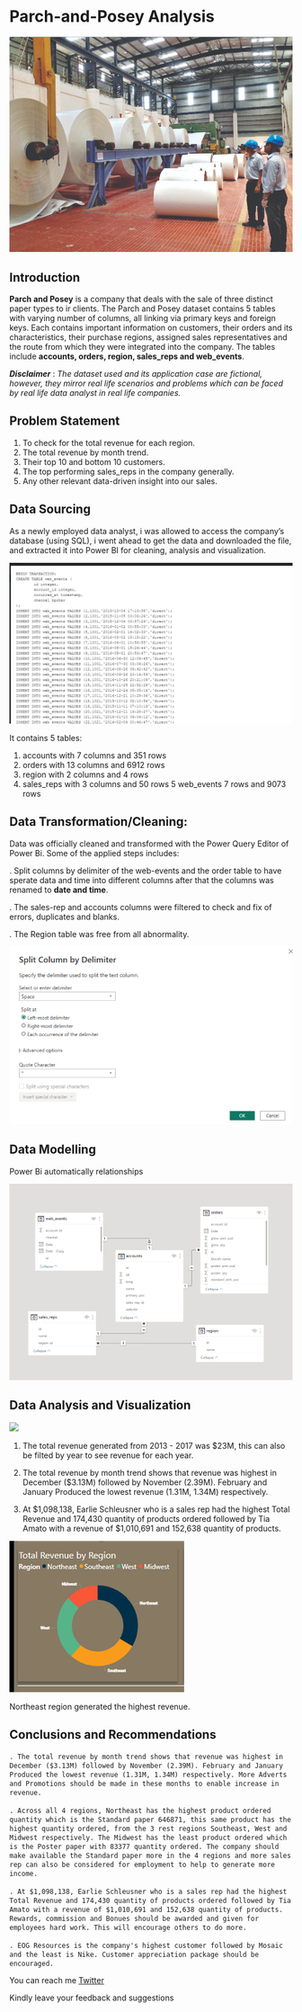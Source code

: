 # Parch-and-Posey Analysis

![](pcm.png)

## Introduction

**Parch and Posey** is a company that deals with the sale of three distinct paper types to ir clients. The Parch and Posey dataset contains 5 tables with varying number of columns, all linking via primary keys and foreign keys. Each contains important information on customers, their orders and its characteristics, their purchase regions, assigned sales representatives and the route from which they were integrated into the company. The tables include **accounts, orders, region, sales_reps and web_events**.

**_Disclaimer_** : _The dataset used and its application case are fictional, however, they mirror real life scenarios and problems which can be faced by real life data analyst in real life companies._

## Problem Statement
1.	To check for the total revenue for each region.
2.	The total revenue by month trend.
3.	Their top 10 and bottom 10 customers.
4.	The top performing sales_reps in the company generally.
5.  Any other relevant data-driven insight into our sales.


## Data Sourcing
As a newly employed data analyst, i was allowed to access the company’s database (using SQL), i went ahead to get the data and downloaded the file, and extracted it into Power BI for cleaning, analysis and visualization.

![](new.png)

It contains 5 tables:

  1. accounts with 7 columns and 351 rows
  2. orders with 13 columns and 6912 rows
  3. region with 2 columns and 4 rows
  4. sales_reps  with 3 columns and 50 rows
  5  web_events 7 rows and 9073 rows
  
## Data Transformation/Cleaning:

Data was officially cleaned and transformed with the Power Query Editor of Power Bi. Some of the applied steps includes:

  . Split columns by delimiter of the web-events and the order table to have sperate data and time into different columns after that the columns was renamed to **date     and time**.
  
  . The sales-rep and accounts columns were filtered to check and fix of errors, duplicates and blanks.
  
  . The Region table was free from all abnormality.
  
  ![](web.png)
  
## Data Modelling

Power Bi automatically relationships 

![](model.png)

## Data Analysis and Visualization

![](visuals.png)

  1. The total revenue generated from 2013 - 2017 was $23M, this can also be filted by year to see revenue for each year.
  
  2. The total revenue by month trend shows that revenue was highest in December ($3.13M) followed by November (2.39M). February and January Produced the lowest revenue (1.31M, 1.34M) respectively.
  
  3. At $1,098,138, Earlie Schleusner who is a sales rep had the highest Total Revenue and 174,430 quantity of products ordered followed by Tia Amato with a revenue of $1,010,691 and 152,638 quantity of products.
  
  ![](Revenueregion.png)
  
  Northeast region generated the highest revenue.
  
## Conclusions and Recommendations
  
    . The total revenue by month trend shows that revenue was highest in December ($3.13M) followed by November (2.39M). February and January Produced the lowest revenue (1.31M, 1.34M) respectively. More Adverts and Promotions should be made in these months to enable increase in revenue.
    
    . Across all 4 regions, Northeast has the highest product ordered quantity which is the Standard paper 646871, this same product has the highest quantity ordered, from the 3 rest regions Southeast, West and Midwest respectively. The Midwest has the least product ordered which is the Poster paper with 83377 quantity ordered. The company should make available the Standard paper more in the 4 regions and more sales rep can also be considered for employment to help to generate more income. 
  
    . At $1,098,138, Earlie Schleusner who is a sales rep had the highest Total Revenue and 174,430 quantity of products ordered followed by Tia Amato with a revenue of $1,010,691 and 152,638 quantity of products. Rewards, commission and Bonues should be awarded and given for employees hard work. This will encourage others to do more. 
  
    . EOG Resources is the company's highest customer followed by Mosaic and the least is Nike. Customer appreciation package should be encouraged.
  
You can reach me [Twitter](https://twitter.com/vicky_star0)
  
Kindly leave your feedback and suggestions
  




